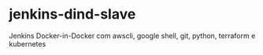 # jenkins-dind-slave
Jenkins Docker-in-Docker com awscli, google shell, git, python, terraform e kubernetes
